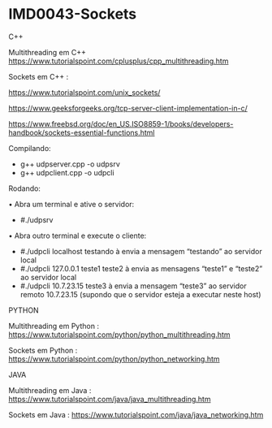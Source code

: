 # IMD0043-Sockets

C++

Multithreading em C++ https://www.tutorialspoint.com/cplusplus/cpp_multithreading.htm

Sockets em C++ : 

https://www.tutorialspoint.com/unix_sockets/

https://www.geeksforgeeks.org/tcp-server-client-implementation-in-c/

https://www.freebsd.org/doc/en_US.ISO8859-1/books/developers-handbook/sockets-essential-functions.html

Compilando:
* g++ udpserver.cpp -o udpsrv
* g++ udpclient.cpp -o udpcli

Rodando:

• Abra um terminal e ative o servidor:
* #./udpsrv

• Abra outro terminal e execute o cliente:
* #./udpcli localhost testando à envia a mensagem “testando” ao servidor local
* #./udpcli 127.0.0.1 teste1 teste2 à envia as mensagens “teste1” e “teste2” ao servidor
local
* #./udpcli 10.7.23.15 teste3 à envia a mensagem “teste3” ao servidor remoto
10.7.23.15 (supondo que o servidor esteja a executar neste host)


PYTHON

Multithreading em Python : https://www.tutorialspoint.com/python/python_multithreading.htm

Sockets em Python : https://www.tutorialspoint.com/python/python_networking.htm

JAVA

Multithreading em Java : https://www.tutorialspoint.com/java/java_multithreading.htm

Sockets em Java : https://www.tutorialspoint.com/java/java_networking.htm
